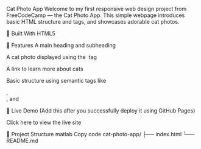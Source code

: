 Cat Photo App
Welcome to my first responsive web design project from FreeCodeCamp — the Cat Photo App.
This simple webpage introduces basic HTML structure and tags, and showcases adorable cat photos.

🔧 Built With
HTML5

📸 Features
A main heading and subheading

A cat photo displayed using the <img> tag

A link to learn more about cats

Basic structure using semantic tags like <main>, <section>, and <footer>

🚀 Live Demo
(Add this after you successfully deploy it using GitHub Pages)

Click here to view the live site

📁 Project Structure
matlab
Copy code
cat-photo-app/
├── index.html
└── README.md
